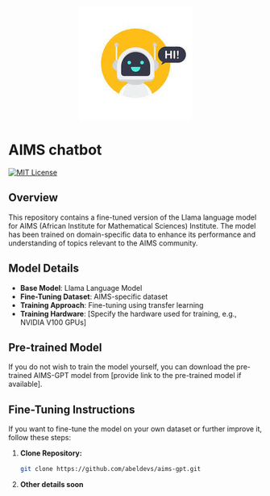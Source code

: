 <p align="center"><img src="/docs/images.jpeg" alt="Alt text" title="Optional title"></p>

# AIMS chatbot
[![MIT License](https://img.shields.io/badge/License-MIT-green.svg)](https://choosealicense.com/licenses/mit/)

## Overview

This repository contains a fine-tuned version of the Llama language model for AIMS (African Institute for Mathematical Sciences) Institute. The model has been trained on domain-specific data to enhance its performance and understanding of topics relevant to the AIMS community.

## Model Details

- **Base Model**: Llama Language Model
- **Fine-Tuning Dataset**: AIMS-specific dataset
- **Training Approach**: Fine-tuning using transfer learning
- **Training Hardware**: [Specify the hardware used for training, e.g., NVIDIA V100 GPUs]

## Pre-trained Model

If you do not wish to train the model yourself, you can download the pre-trained AIMS-GPT model from [provide link to the pre-trained model if available].

## Fine-Tuning Instructions

If you want to fine-tune the model on your own dataset or further improve it, follow these steps:

1. **Clone Repository:**
   ```bash
   git clone https://github.com/abeldevs/aims-gpt.git
   
2. **Other details soon**
